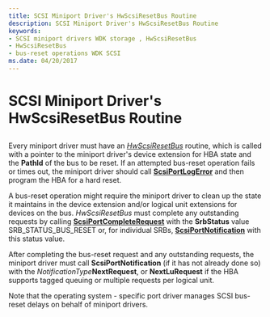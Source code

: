 ```yaml
---
title: SCSI Miniport Driver's HwScsiResetBus Routine
description: SCSI Miniport Driver's HwScsiResetBus Routine
keywords:
- SCSI miniport drivers WDK storage , HwScsiResetBus
- HwScsiResetBus
- bus-reset operations WDK SCSI
ms.date: 04/20/2017
---
```


# SCSI Miniport Driver's HwScsiResetBus Routine


## <span id="ddk_scsi_miniport_drivers_hwscsiresetbus_routine_kg"></span><span id="DDK_SCSI_MINIPORT_DRIVERS_HWSCSIRESETBUS_ROUTINE_KG"></span>


Every miniport driver must have an [*HwScsiResetBus*](/previous-versions/windows/hardware/drivers/ff557318(v=vs.85)) routine, which is called with a pointer to the miniport driver's device extension for HBA state and the **PathId** of the bus to be reset. If an attempted bus-reset operation fails or times out, the miniport driver should call [**ScsiPortLogError**](/windows-hardware/drivers/ddi/srb/nf-srb-scsiportlogerror) and then program the HBA for a hard reset.

A bus-reset operation might require the miniport driver to clean up the state it maintains in the device extension and/or logical unit extensions for devices on the bus. *HwScsiResetBus* must complete any outstanding requests by calling [**ScsiPortCompleteRequest**](/windows-hardware/drivers/ddi/srb/nf-srb-scsiportcompleterequest) with the **SrbStatus** value SRB\_STATUS\_BUS\_RESET or, for individual SRBs, [**ScsiPortNotification**](/windows-hardware/drivers/ddi/srb/nf-srb-scsiportnotification) with this status value.

After completing the bus-reset request and any outstanding requests, the miniport driver must call **ScsiPortNotification** (if it has not already done so) with the *NotificationType***NextRequest**, or **NextLuRequest** if the HBA supports tagged queuing or multiple requests per logical unit.

Note that the operating system - specific port driver manages SCSI bus-reset delays on behalf of miniport drivers.

 

